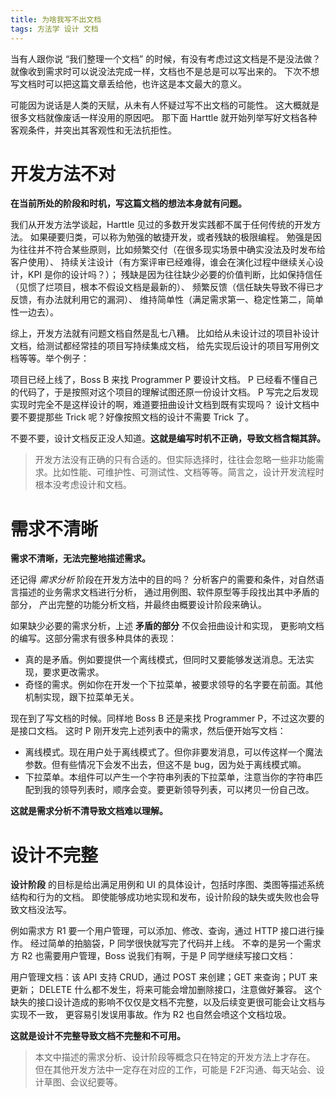 ```yaml
---
title: 为啥我写不出文档
tags: 方法学 设计 文档
---
```


当有人跟你说 “我们整理一个文档” 的时候，有没有考虑过这文档是不是没法做？
就像收到需求时可以说没法完成一样，文档也不是总是可以写出来的。
下次不想写文档时可以把这篇文章丢给他，也许这是本文最大的意义。

可能因为说话是人类的天赋，从未有人怀疑过写不出文档的可能性。
这大概就是很多文档就像废话一样没用的原因吧。
那下面 Harttle 就开始列举写好文档各种客观条件，并突出其客观性和无法抗拒性。

<!--more-->

# 开发方法不对

**在当前所处的阶段和时机，写这篇文档的想法本身就有问题。**

我们从开发方法学谈起，Harttle 见过的多数开发实践都不属于任何传统的开发方法。
如果硬要归类，可以称为勉强的敏捷开发，或者残缺的极限编程。
勉强是因为往往并不符合某些原则，比如频繁交付（在很多现实场景中确实没法及时发布给客户使用）、
持续关注设计（有方案评审已经难得，谁会在演化过程中继续关心设计，KPI 是你的设计吗？）；
残缺是因为往往缺少必要的价值判断，比如保持信任（见惯了烂项目，根本不假设文档是最新的）、
频繁反馈（信任缺失导致不得已才反馈，有办法就利用它的漏洞）、
维持简单性（满足需求第一、稳定性第二，简单性一边去）。

综上，开发方法就有问题文档自然是乱七八糟。
比如给从未设计过的项目补设计文档，给测试都经常挂的项目写持续集成文档，
给先实现后设计的项目写用例文档等等。举个例子：

项目已经上线了，Boss B 来找 Programmer P 要设计文档。
P 已经看不懂自己的代码了，于是按照对这个项目的理解试图还原一份设计文档。
P 写完之后发现实现时完全不是这样设计的啊，难道要扭曲设计文档到既有实现吗？
设计文档中要不要提那些 Trick 呢？好像按照文档的设计不需要 Trick 了。

不要不要，设计文档反正没人知道。**这就是编写时机不正确，导致文档含糊其辞。**

> 开发方法没有正确的只有合适的。但实际选择时，往往会忽略一些非功能需求。比如性能、可维护性、可测试性、文档等等。简言之，设计开发流程时根本没考虑设计和文档。

# 需求不清晰

**需求不清晰，无法完整地描述需求。**

还记得 *需求分析* 阶段在开发方法中的目的吗？
分析客户的需要和条件，对自然语言描述的业务需求文档进行分析，
通过用例图、软件原型等手段找出其中矛盾的部分，
产出完整的功能分析文档，并最终由概要设计阶段来确认。

如果缺少必要的需求分析，上述 **矛盾的部分** 不仅会扭曲设计和实现，
更影响文档的编写。这部分需求有很多种具体的表现：

* 真的是矛盾。例如要提供一个离线模式，但同时又要能够发送消息。无法实现，要求更改需求。
* 奇怪的需求。例如你在开发一个下拉菜单，被要求领导的名字要在前面。其他机制实现，跟下拉菜单无关。

现在到了写文档的时候。同样地 Boss B 还是来找 Programmer P，不过这次要的是接口文档。
这时 P 刚开发完上述列表中的需求，然后便开始写文档：

* 离线模式。现在用户处于离线模式了。但你非要发消息，可以传这样一个魔法参数。但有些情况下会发不出去，但这不是 bug，因为处于离线模式嘛。
* 下拉菜单。本组件可以产生一个字符串列表的下拉菜单，注意当你的字符串匹配到我的领导列表时，顺序会变。要更新领导列表，可以拷贝一份自己改。

**这就是需求分析不清导致文档难以理解。**

# 设计不完整

**设计阶段** 的目标是给出满足用例和 UI 的具体设计，包括时序图、类图等描述系统结构和行为的文档。
即使能够成功地实现和发布，设计阶段的缺失或失败也会导致文档没法写。

例如需求方 R1 要一个用户管理，可以添加、修改、查询，通过 HTTP 接口进行操作。
经过简单的拍脑袋，P 同学很快就写完了代码并上线。
不幸的是另一个需求方 R2 也需要用户管理，Boss 说我们有啊，于是 P 同学继续写接口文档：

用户管理文档：该 API 支持 CRUD，通过 POST 来创建；GET 来查询；PUT 来更新；
DELETE 什么都不发生，将来可能会增加删除接口，注意做好兼容。
这个缺失的接口设计造成的影响不仅仅是文档不完整，以及后续变更很可能会让文档与实现不一致，
更容易引发误用事故。作为 R2 也自然会喷这个文档垃圾。

**这就是设计不完整导致文档不完整和不可用。**

> 本文中描述的需求分析、设计阶段等概念只在特定的开发方法上才存在。
> 但在其他开发方法中一定存在对应的工作，可能是 F2F沟通、每天站会、设计草图、会议纪要等。
